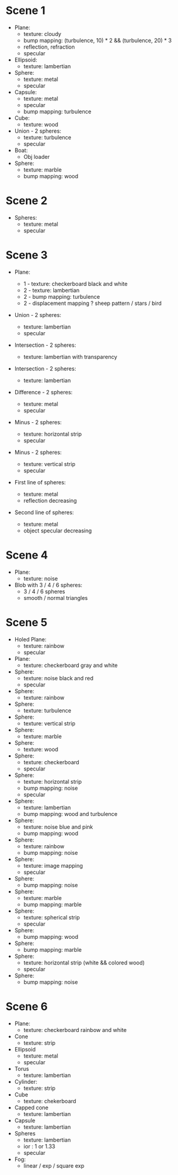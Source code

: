 # Scene 1
* Plane:
    * texture: cloudy
    * bump mapping: (turbulence, 10) * 2 && (turbulence, 20) * 3
    * reflection, refraction
    * specular
* Ellipsoid:
    * texture: lambertian
* Sphere:
    * texture: metal
    * specular
* Capsule:
    * texture: metal
    * specular
    * bump mapping: turbulence
* Cube:
    * texture: wood
* Union - 2 spheres:
    * texture: turbulence
    * specular
* Boat:
    * Obj loader
* Sphere:
    * texture: marble
    * bump mapping: wood

# Scene 2
* Spheres:
    * texture: metal
    * specular

# Scene 3
* Plane:
    * 1 - texture: checkerboard black and white
    * 2 - texture: lambertian
    * 2 - bump mapping: turbulence
    * 2 - displacement mapping ? sheep pattern / stars / bird

* Union - 2 spheres:
    * texture: lambertian
    * specular
* Intersection - 2 spheres:
    * texture: lambertian with transparency
* Intersection - 2 spheres:
    * texture: lambertian
* Difference - 2 spheres:
    * texture: metal
    * specular
* Minus - 2 spheres:
    * texture: horizontal strip
    * specular
* Minus - 2 spheres:
    * texture: vertical strip
    * specular
* First line of spheres:
    * texture: metal
    * reflection decreasing
* Second line of spheres:
    * texture: metal
    * object specular decreasing

# Scene 4
* Plane:
    * texture: noise
* Blob with 3 / 4 / 6 spheres:
    *  3 / 4 / 6 spheres
    * smooth / normal triangles

# Scene 5
* Holed Plane:
    * texture: rainbow
    * specular
* Plane:
    * texture: checkerboard gray and white
* Sphere:
    * texture: noise black and red
    * specular
* Sphere:
    * texture: rainbow
* Sphere:
    * texture: turbulence
* Sphere:
    * texture: vertical strip
* Sphere:
    * texture: marble
* Sphere:
    * texture: wood
* Sphere:
    * texture: checkerboard
    * specular
* Sphere:
    * texture: horizontal strip
    * bump mapping: noise
    * specular
* Sphere:
    * texture: lambertian
    * bump mapping: wood and turbulence
* Sphere:
    * texture: noise blue and pink
    * bump mapping: wood
* Sphere:
    * texture: rainbow
    * bump mapping: noise
* Sphere:
    * texture: image mapping
    * specular
* Sphere:
    * bump mapping: noise
* Sphere:
    * texture: marble
    * bump mapping: marble
* Sphere:
    * texture: spherical strip
    * specular
* Sphere:
    * bump mapping: wood
* Sphere:
    * bump mapping: marble
* Sphere:
    * texture: horizontal strip (white && colored wood)
    * specular
* Sphere:
    * bump mapping: noise

# Scene 6
* Plane:
    * texture: checkerboard rainbow and white
* Cone
    * texture: strip
* Ellipsoid
    * texture: metal
    * specular
* Torus
    * texture: lambertian
* Cylinder:
    * texture: strip
* Cube
    * texture: chekerboard
* Capped cone
    * texture: lambertian
* Capsule
    * texture: lambertian
* Spheres
    * texture: lambertian
    * ior : 1 or 1.33
    * specular
* Fog:
    * linear / exp / square exp
